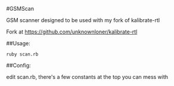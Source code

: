 #GSMScan

GSM scanner designed to be used with my fork of kalibrate-rtl

Fork at https://github.com/unknownloner/kalibrate-rtl

##Usage:


`ruby scan.rb`

##Config:

edit scan.rb, there's a few constants at the top you can mess with
